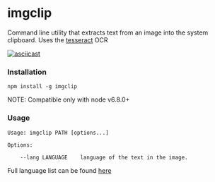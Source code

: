 # imgclip

Command line utility that extracts text from an image into the system clipboard. Uses the [tesseract](https://github.com/naptha/tesseract.js) OCR

[![asciicast](https://asciinema.org/a/1n7wfprarthnh9htkavu3trkl.png)](https://asciinema.org/a/1n7wfprarthnh9htkavu3trkl)

### Installation

    npm install -g imgclip

NOTE: Compatible only with node v6.8.0+

### Usage

    Usage: imgclip PATH [options...]
    
    Options:
    
        --lang LANGUAGE    language of the text in the image. 
    
Full language list can be found [here](https://github.com/naptha/tesseract.js/blob/master/docs/tesseract_lang_list.md)
